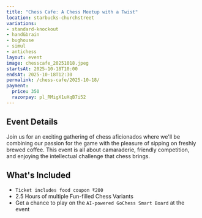 ```yaml
---
title: "Chess Cafe: A Chess Meetup with a Twist"
location: starbucks-churchstreet
variations:
- standard-knockout
- hand&brain
- bughouse
- simul
- antichess
layout: event
image: chesscafe_20251018.jpeg
startsAt: 2025-10-18T10:00
endsAt: 2025-10-18T12:30
permalink: /chess-cafe/2025-10-18/
payment:
  price: 350
  razorpay: pl_RMigX1uXqB7i52
---
```


## Event Details

Join us for an exciting gathering of chess aficionados where we'll be
combining our passion for the game with the pleasure of sipping on freshly
brewed coffee. This event is all about camaraderie, friendly competition, and
enjoying the intellectual challenge that chess brings.

## What's Included

- `Ticket includes food coupon ₹200`
- 2.5 Hours of multiple Fun-filled Chess Variants
- Get a chance to play on the `AI-powered GoChess Smart Board` at the event
